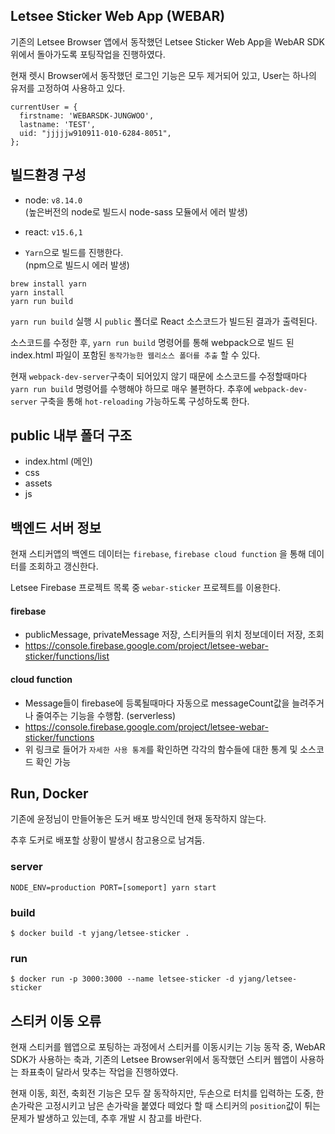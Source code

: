 Letsee Sticker Web App (WEBAR)  
----

기존의 Letsee Browser 앱에서 동작했던 Letsee Sticker Web App을 
WebAR SDK위에서 돌아가도록 포팅작업을 진행하였다. 

현재 렛시 Browser에서 동작했던 로그인 기능은 모두 제거되어 있고, 
User는 하나의 유저를 고정하여 사용하고 있다. 
```
currentUser = {
  firstname: 'WEBARSDK-JUNGWOO',
  lastname: 'TEST',
  uid: "jjjjjw910911-010-6284-8051",
};
```

## 빌드환경 구성

- node: ```v8.14.0```  
(높은버전의 node로 빌드시 node-sass 모듈에서 에러 발생)
- react: ```v15.6,1``` 

- ```Yarn```으로 빌드를 진행한다.  
(npm으로 빌드시 에러 발생)

```
brew install yarn
yarn install
yarn run build
```
`yarn run build` 실행 시 `public` 폴더로 React 소스코드가 빌드된 결과가 출력된다. 

소스코드를 수정한 후, `yarn run build` 명령어를 통해 webpack으로 빌드 된 index.html 파일이 포함된 ```동작가능한 웹리소스 폴더를 추출``` 할 수 있다.  

현재 ```webpack-dev-server```구축이 되어있지 않기 때문에 소스코드를 수정할때마다 ```yarn run build``` 명령어를 수행해야 하므로 매우 불편하다.
추후에 ```webpack-dev-server``` 구축을 통해 ```hot-reloading``` 가능하도록 구성하도록 한다. 

## public 내부 폴더 구조
 
- index.html (메인)
- css 
- assets
- js

## 백엔드 서버 정보

현재 스티커앱의 백엔드 데이터는 `firebase`, `firebase cloud function` 을 통해 데이터를 조회하고 갱신한다. 

Letsee Firebase 프로젝트 목록 중 ```webar-sticker``` 프로젝트를 이용한다.

#### firebase 
- publicMessage, privateMessage 저장, 스티커들의 위치 정보데이터 저장, 조회
- https://console.firebase.google.com/project/letsee-webar-sticker/functions/list 

#### cloud function 
- Message들이 firebase에 등록될때마다 자동으로 messageCount값을 늘려주거나 줄여주는 기능을 수행함. (serverless)
- https://console.firebase.google.com/project/letsee-webar-sticker/functions
- 위 링크로 들어가 `자세한 사용 통계`를 확인하면 각각의 함수들에 대한 통계 및 소스코드 확인 가능
 
## Run, Docker

기존에 윤정님이 만들어놓은 도커 배포 방식인데 현재 동작하지 않는다.

추후 도커로 배포할 상황이 발생시 참고용으로 남겨둠.

### server
```
NODE_ENV=production PORT=[someport] yarn start
```

### build
```
$ docker build -t yjang/letsee-sticker .
```

### run
```
$ docker run -p 3000:3000 --name letsee-sticker -d yjang/letsee-sticker
```

## 스티커 이동 오류 

현재 스티커를 웹앱으로 포팅하는 과정에서 스티커를 이동시키는 기능 동작 중, WebAR SDK가 사용하는 축과, 
기존의 Letsee Browser위에서 동작했던 스티커 웹앱이 사용하는 좌표축이 달라서 맞추는 작업을 진행하였다.

현재 이동, 회전, 축회전 기능은 모두 잘 동작하지만, 두손으로 터치를 입력하는 도중, 한손가락은 고정시키고 
남은 손가락을 붙였다 떼었다 할 때 스티커의 ```position```값이 튀는 문제가 발생하고 있는데, 추후 개발 시 참고를 바란다.
